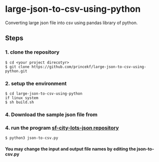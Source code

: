 # large-json-to-csv-using-python
Converting large json file into csv using pandas library of python.

## Steps
### 1. clone the repository
    $ cd <your project direcotyr>
    $ git clone https://github.com/princekf/large-json-to-csv-using-python.git
### 2. setup the environment
    $ cd large-json-to-csv-using-python
    if linux system
    $ sh build.sh
### 4. Download the sample json file from 
### 4. run the program [sf-city-lots-json repository](https://github.com/zeMirco/sf-city-lots-json)
    $ python3 json-to-csv.py

#### You may change the input and output file names by editing the json-to-csv.py